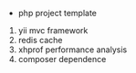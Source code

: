 * php project template

1. yii mvc framework
2. redis cache
3. xhprof performance analysis
4. composer dependence